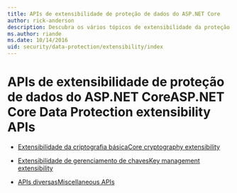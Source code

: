 ```yaml
---
title: APIs de extensibilidade de proteção de dados do ASP.NET Core
author: rick-anderson
description: Descubra os vários tópicos de extensibilidade da proteção de dados do ASP.NET Core.
ms.author: riande
ms.date: 10/14/2016
uid: security/data-protection/extensibility/index
---
```

# <a name="aspnet-core-data-protection-extensibility-apis"></a><span data-ttu-id="7b4bc-103">APIs de extensibilidade de proteção de dados do ASP.NET Core</span><span class="sxs-lookup"><span data-stu-id="7b4bc-103">ASP.NET Core Data Protection extensibility APIs</span></span>

* [<span data-ttu-id="7b4bc-104">Extensibilidade da criptografia básica</span><span class="sxs-lookup"><span data-stu-id="7b4bc-104">Core cryptography extensibility</span></span>](xref:security/data-protection/extensibility/core-crypto)

* [<span data-ttu-id="7b4bc-105">Extensibilidade de gerenciamento de chaves</span><span class="sxs-lookup"><span data-stu-id="7b4bc-105">Key management extensibility</span></span>](xref:security/data-protection/extensibility/key-management)

* [<span data-ttu-id="7b4bc-106">APIs diversas</span><span class="sxs-lookup"><span data-stu-id="7b4bc-106">Miscellaneous APIs</span></span>](xref:security/data-protection/extensibility/misc-apis)
